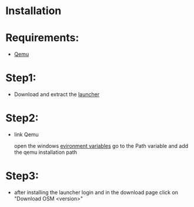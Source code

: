 # Installation

# Requirements:
- [Qemu](https://qemu.weilnetz.de/w64/qemu-w64-setup-20231224.exe)

# Step1:
 - Download and extract the [launcher](https://www.dropbox.com/scl/fi/5stwd4nnn2kbl49ku4ed3/OSMLAUNCHER.zip?rlkey=goxfh6ahz6rxxcnqt0deqew67&dl=1)
   
# Step2:
 - link Qemu
   
    open the windows [evironment variables](https://phoenixnap.com/kb/windows-set-environment-variable)
    go to the Path variable and add the qemu installation path
   
# Step3:
 - after installing the launcher login and in the download page click on "Download OSM \<version\>"

